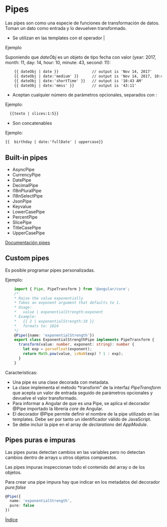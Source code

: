 # Pipes

Las pipes son como una especie de funciones de transformación de datos. Toman un dato como entrada y lo devuelven transformado.

- Se utilizan en las templates con el operador | 

Ejemplo

Suponiendo que *dateObj* es un objeto de tipo fecha con valor (year: 2017, month: 11, day: 14, hour: 10, minute: 43, second: 11):

```html
    {{ dateObj | date }}               // output is 'Nov 14, 2017'
    {{ dateObj | date:'medium' }}      // output is 'Nov 14, 2017, 10:43:11 AM'
    {{ dateObj | date:'shortTime' }}   // output is '10:43 AM'
    {{ dateObj | date:'mmss' }}        // output is '43:11'
```

- Aceptan cualquier número de parámetros opcionales, separados con :

Ejemplo:

```html
  {{texto | slices:1:5}}
```

- Son concatenables

Ejemplo: 

```html
{{  birthday | date:'fullDate' | uppercase}}
```

## Built-in pipes

- AsyncPipe
- CurrencyPipe
- DatePipe
- DecimalPipe
- I18nPluralPipe
- I18nSelectPipe
- JsonPipe
- Keyvalue
- LowerCasePipe
- PercentPipe
- SlicePipe
- TitleCasePipe
- UpperCasePipe

[Documentación pipes](https://angular.io/api?type=pipe)


## Custom pipes

Es posible programar pipes personalizadas.

Ejemplo:

``` typescript
    import { Pipe, PipeTransform } from '@angular/core';
    /*
    * Raise the value exponentially
    * Takes an exponent argument that defaults to 1.
    * Usage:
    *   value | exponentialStrength:exponent
    * Example:
    *   {{ 2 | exponentialStrength:10 }}
    *   formats to: 1024
    */
    @Pipe({name: 'exponentialStrength'})
    export class ExponentialStrengthPipe implements PipeTransform {
      transform(value: number, exponent: string): number {
        let exp = parseFloat(exponent);
        return Math.pow(value, isNaN(exp) ? 1 : exp);
      }
    }
```

Características:

- Una pipe es una clase decorada con metadata.
- La clase implementa el método *transform" de la interfaz *PipeTransform* que acepta un valor de entrada seguido de parámetros opcionales y devuelve el valor transformado.
- Para informar a Angular de que es una Pipe, se aplica el decorador @Pipe importado la librería *core* de Angular.
- El decorador @Pipe permite definir el nombre de la pipe utilizado en las templates. Debe ser por tanto un identificador válido de JavaScript.
- Se debe incluir la pipe en el array de *declarations* del *AppModule*.

## Pipes puras e impuras

Las pipes puras detectan cambios en las variables pero no detectan cambios dentro de arrays u otros objetos compuestos.

Las pipes impuras inspeccionan todo el contenido del array o de los objetos.

Para crear una pipe impura hay que indicar en los metadatos del decorador *pure:false*
```typescript
@Pipe({
  name: 'exponentialStrength',
  pure: false
})
```


[Índice](index.md)
